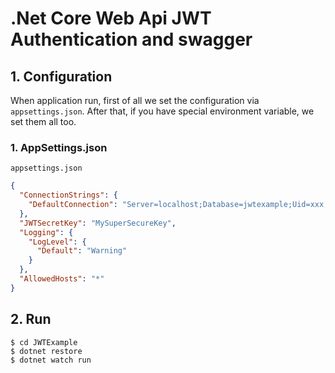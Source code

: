 # .Net Core Web Api JWT Authentication and swagger

## 1. Configuration

When application run, first of all we set the configuration via  `appsettings.json`. After that, if you have special environment variable, we set them all too.


### 1. AppSettings.json

`appsettings.json`
```json
{
  "ConnectionStrings": {
    "DefaultConnection": "Server=localhost;Database=jwtexample;Uid=xxx;Pwd=xxx;"
  },
  "JWTSecretKey": "MySuperSecureKey",
  "Logging": {
    "LogLevel": {
      "Default": "Warning"
    }
  },
  "AllowedHosts": "*"
}
```

## 2. Run

```
$ cd JWTExample
$ dotnet restore
$ dotnet watch run
```